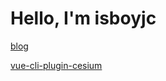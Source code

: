 # Hello, I'm isboyjc

[blog](https://isboyjc.top/blog)

[vue-cli-plugin-cesium](https://isboyjc.top/vue-cli-plugin-cesium)
